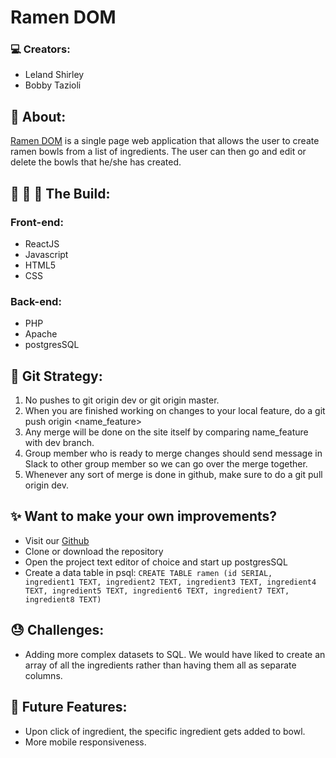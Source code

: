 # Ramen DOM

### :computer: Creators:

- Leland Shirley
- Bobby Tazioli

## :sunrise_over_mountains: About:

[Ramen DOM](https://ramen-shop.herokuapp.com/) is a single page web application that allows the user to create ramen bowls from a list of ingredients. The user can then go and edit or delete the bowls that he/she has created.

## :wrench: :nut_and_bolt: :hammer: The Build:
### Front-end:
- ReactJS
- Javascript
- HTML5
- CSS
### Back-end:
- PHP
- Apache
- postgresSQL

## :floppy_disk: Git Strategy:

1. No pushes to git origin dev or git origin master.
2. When you are finished working on changes to your local feature, do a git push origin <name_feature>
3. Any merge will be done on the site itself by comparing name_feature with dev branch.
4. Group member who is ready to merge changes should send message in Slack to other group member so we can go over the merge together.
6. Whenever any sort of merge is done in github, make sure to do a git pull origin dev.

## :sparkles: Want to make your own improvements?
- Visit our [Github](https://github.com/lelandshir/ramen-app)
- Clone or download the repository
- Open the project text editor of choice and start up postgresSQL
- Create a data table in psql: ```CREATE TABLE ramen (id SERIAL, ingredient1 TEXT, ingredient2 TEXT, ingredient3 TEXT, ingredient4 TEXT, ingredient5 TEXT, ingredient6 TEXT, ingredient7 TEXT, ingredient8 TEXT)```


## :sweat: Challenges:
- Adding more complex datasets to SQL. We would have liked to create an array of all the ingredients rather than having them all as separate columns.


## :pray: Future Features:
- Upon click of ingredient, the specific ingredient gets added to bowl.
- More mobile responsiveness.
